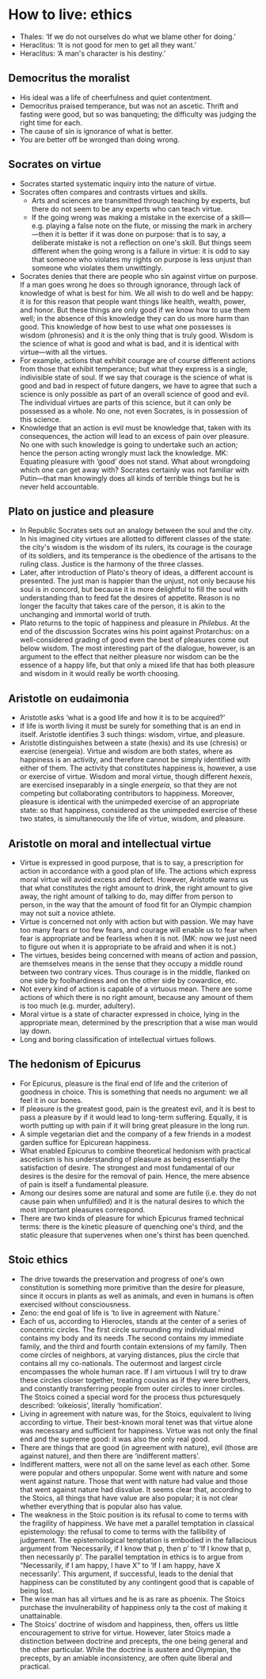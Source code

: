 # How to live: ethics

* Thales: ‘If we do not ourselves do what we blame other for doing.’
* Heraclitus: ‘It is not good for men to get all they want.’
* Heraclitus: ‘A man's character is his destiny.’

## Democritus the moralist

* His ideal was a life of cheerfulness and quiet contentment.
* Democritus praised temperance, but was not an ascetic. Thrift and fasting
  were good, but so was banqueting; the difficulty was judging the right
  time for each.
* The cause of sin is ignorance of what is better.
* You are better off be wronged than doing wrong.

## Socrates on virtue

* Socrates started systematic inquiry into the nature of virtue.
* Socrates often compares and contrasts virtues and skills.
  * Arts and sciences are transmitted through teaching by experts, but there
    do not seem to be any experts who can teach virtue.
  * If the going wrong was making a mistake in the exercise of a skill—e.g.
    playing a false note on the flute, or missing the mark in archery—then
    it is better if it was done on purpose: that is to say, a deliberate
    mistake is not a reflection on one's skill. But things seem different
    when the going wrong is a failure in virtue: it is odd to say that
    someone who violates my rights on purpose is less unjust than someone
    who violates them unwittingly.
* Socrates denies that there are people who sin against virtue on purpose.
  If a man goes wrong he does so through ignorance, through lack of
  knowledge of what is best for him. We all wish to do well and be happy: it
  is for this reason that people want things like health, wealth, power, and
  honor. But these things are only good if we know how to use them well; in
  the absence of this knowledge they can do us more harm than good. This
  knowledge of how best to use what one possesses is wisdom (phronesis) and
  it is the only thing that is truly good. Wisdom is the science of what is
  good and what is bad, and it is identical with virtue—with all the
  virtues.
* For example, actions that exhibit courage are of course different actions
  from those that exhibit temperance; but what they express is a single,
  indivisible state of soul. If we say that courage is the science of what
  is good and bad in respect of future dangers, we have to agree that such a
  science is only possible as part of an overall science of good and evil.
  The individual virtues are parts of this science, but it can only be
  possessed as a whole. No one, not even Socrates, is in possession of this
  science.
* Knowledge that an action is evil must be knowledge that, taken with its
  consequences, the action will lead to an excess of pain over pleasure. No
  one with such knowledge is going to undertake such an action; hence the
  person acting wrongly must lack the knowledge. MK: Equating pleasure with
  ‘good’ does not stand. What about wrongdoing which one can get away with?
  Socrates certainly was not familiar with Putin—that man knowingly does all
  kinds of terrible things but he is never held accountable.

## Plato on justice and pleasure

* In Republic Socrates sets out an analogy between the soul and the city. In
  his imagined city virtues are allotted to different classes of the state:
  the city's wisdom is the wisdom of its rulers, its courage is the courage
  of its soldiers, and its temperance is the obedience of the artisans to
  the ruling class. Justice is the harmony of the three classes.
* Later, after introduction of Plato's theory of ideas, a different account
  is presented. The just man is happier than the unjust, not only because
  his soul is in concord, but because it is more delightful to fill the soul
  with understanding than to feed fat the desires of appetite. Reason is no
  longer the faculty that takes care of the person, it is akin to the
  unchanging and immortal world of truth.
* Plato returns to the topic of happiness and pleasure in *Philebus*. At the
  end of the discussion Socrates wins his point against Protarchus: on a
  well-considered grading of good even the best of pleasures come out below
  wisdom. The most interesting part of the dialogue, however, is an argument
  to the effect that neither pleasure nor wisdom can be the essence of a
  happy life, but that only a mixed life that has both pleasure and wisdom
  in it would really be worth choosing.

## Aristotle on eudaimonia

* Aristotle asks ‘what is a good life and how it is to be acquired?’
* If life is worth living it must be surely for something that is an end in
  itself. Aristotle identifies 3 such things: wisdom, virtue, and pleasure.
* Aristotle distinguishes between a state (hexis) and its use (chresis) or
  exercise (energeia). Virtue and wisdom are both states, where as happiness
  is an activity, and therefore cannot be simply identified with either of
  them. The activity that constitutes happiness is, however, a use or
  exercise of virtue. Wisdom and moral virtue, though different *hexeis*,
  are exercised inseparably in a single *energeia*, so that they are not
  competing but collaborating contributors to happiness. Moreover, pleasure
  is identical with the unimpeded exercise of an appropriate state: so that
  happiness, considered as the unimpeded exercise of these two states, is
  simultaneously the life of virtue, wisdom, and pleasure.

## Aristotle on moral and intellectual virtue

* Virtue is expressed in good purpose, that is to say, a prescription for
  action in accordance with a good plan of life. The actions which express
  moral virtue will avoid excess and defect. However, Aristotle warns us
  that what constitutes the right amount to drink, the right amount to give
  away, the right amount of talking to do, may differ from person to person,
  in the way that the amount of food fit for an Olympic champion may not
  suit a novice athlete.
* Virtue is concerned not only with action but with passion. We may have too
  many fears or too few fears, and courage will enable us to fear when fear
  is appropriate and be fearless when it is not. (MK: now we just need to
  figure out when it is appropriate to be afraid and when it is not.)
* The virtues, besides being concerned with means of action and passion, are
  themselves means in the sense that they occupy a middle round between two
  contrary vices. Thus courage is in the middle, flanked on one side by
  foolhardiness and on the other side by cowardice, etc.
* Not every kind of action is capable of a virtuous mean. There are some
  actions of which there is no right amount, because any amount of them is
  too much (e.g. murder, adultery).
* Moral virtue is a state of character expressed in choice, lying in the
  appropriate mean, determined by the prescription that a wise man would lay
  down.
* Long and boring classification of intellectual virtues follows.

## The hedonism of Epicurus

* For Epicurus, pleasure is the final end of life and the criterion of
  goodness in choice. This is something that needs no argument: we all feel
  it in our bones.
* If pleasure is the greatest good, pain is the greatest evil, and it is
  best to pass a pleasure by if it would lead to long-term suffering.
  Equally, it is worth putting up with pain if it will bring great pleasure
  in the long run.
* A simple vegetarian diet and the company of a few friends in a modest
  garden suffice for Epicurean happiness.
* What enabled Epicurus to combine theoretical hedonism with practical
  asceticism is his understanding of pleasure as being essentially the
  satisfaction of desire. The strongest and most fundamental of our desires
  is the desire for the removal of pain. Hence, the mere absence of pain is
  itself a fundamental pleasure.
* Among our desires some are natural and some are futile (i.e. they do not
  cause pain when unfulfilled) and it is the natural desires to which the
  most important pleasures correspond.
* There are two kinds of pleasure for which Epicurus framed technical terms:
  there is the kinetic pleasure of quenching one's third, and the static
  pleasure that supervenes when one's thirst has been quenched.

## Stoic ethics

* The drive towards the preservation and progress of one's own constitution
  is something more primitive than the desire for pleasure, since it occurs
  in plants as well as animals, and even in humans is often exercised
  without consciousness.
* Zeno: the end goal of life is ‘to live in agreement with Nature.’
* Each of us, according to Hierocles, stands at the center of a series of
  concentric circles. The first circle surrounding my individual mind
  contains my body and its needs .The second contains my immediate family,
  and the third and fourth contain extensions of my family. Then come
  circles of neighbors, at varying distances, plus the circle that contains
  all my co-nationals. The outermost and largest circle encompasses the
  whole human race. If I am virtuous I will try to draw these circles closer
  together, treating cousins as if they were brothers, and constantly
  transferring people from outer circles to inner circles. The Stoics coined
  a special word for the process thus pcturesquely described: ‘oikeiosis’,
  literally ‘homification’.
* Living in agreement with nature was, for the Stoics, equivalent to living
  according to virtue. Their best-known moral tenet was that virtue alone
  was necessary and sufficient for happiness. Virtue was not only the final
  end and the supreme good: it was also the only real good.
* There are things that are good (in agreement with nature), evil (those are
  against nature), and then there are ‘indifferent matters’.
* Indifferent matters, were not all on the same level as each other. Some
  were popular and others unpopular. Some went with nature and some went
  against nature. Those that went with nature had value and those that went
  against nature had disvalue. It seems clear that, according to the Stoics,
  all things that have value are also popular; it is not clear whether
  everything that is popular also has value.
* The weakness in the Stoic position is its refusal to come to terms with
  the fragility of happiness. We have met a parallel temptation in classical
  epistemology: the refusal to come to terms with the fallibility of
  judgement. The epistemological temptation is embodied in the fallacious
  argument from ‘Necessarily, if I know that p, then p’ to ‘If I know that
  p, then necessarily p’. The parallel temptation in ethics is to argue from
  “Necessarily, if I am happy, I have X” to ‘If I am happy, have X
  necessarily’. This argument, if successful, leads to the denial that
  happiness can be constituted by any contingent good that is capable of
  being lost.
* The wise man has all virtues and he is as rare as phoenix. The Stoics
  purchase the invulnerability of happiness only ta the cost of making it
  unattainable.
* The Stoics' doctrine of wisdom and happiness, then, offers us little
  encouragement to strive for virtue. However, later Stoics made a
  distinction between doctrine and precepts, the one being general and the
  other particular. While the doctrine is austere and Olympian, the
  precepts, by an amiable inconsistency, are often quite liberal and
  practical.
